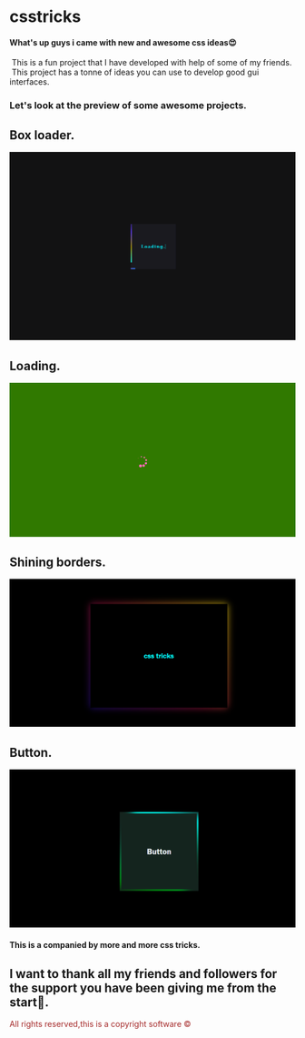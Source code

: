 # csstricks

<h4>What's up guys i came with new and awesome css ideas😍</h4>
&nbsp;This is a fun project that I have developed with help of some of my friends.
&nbsp;This project has a tonne of ideas you can use to develop good gui interfaces.
<h3>Let's look at the preview of some awesome projects.</h3>
<h2>Box loader.</h2>
<img src="https://github.com/cloutHacker/projectImages/blob/master/csstricks/typer.png"/>
<h2>Loading.</h2>
<img src="https://github.com/cloutHacker/projectImages/blob/master/csstricks/loader.png"/>
<h2>Shining borders.</h2>
<img src="https://github.com/cloutHacker/projectImages/blob/master/csstricks/shining-border.png"/>
<h2>Button.</h2>
<img src="https://github.com/cloutHacker/projectImages/blob/master/csstricks/button.png"/>
<h4>This is a companied by more and more css tricks.</h4>
<h2>I want to thank all my friends and followers for the support you have been giving me from the start👏.</h2>
<p style="color:brown">All rights reserved,this is a copyright software ©</p>
